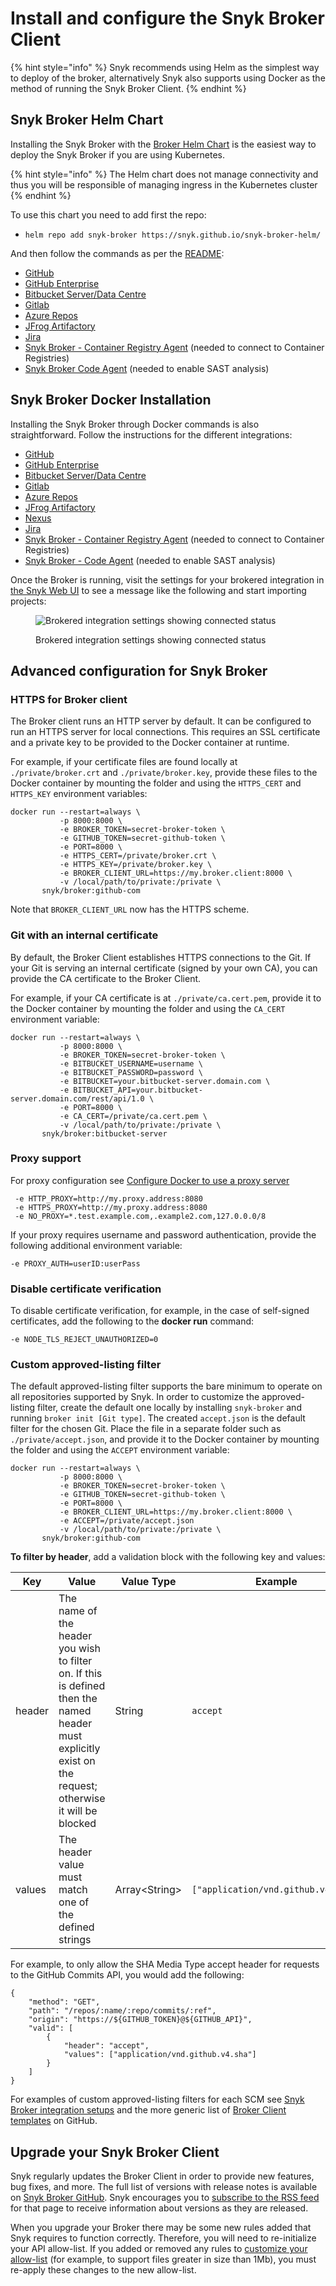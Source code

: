 # Install and configure the Snyk Broker Client

{% hint style="info" %}
Snyk recommends using Helm as the simplest way to deploy of the broker, alternatively Snyk also supports using Docker as the method of running the Snyk Broker Client.
{% endhint %}

## Snyk Broker Helm Chart

Installing the Snyk Broker with the [Broker Helm Chart](https://github.com/snyk/snyk-broker-helm) is the easiest way to deploy the Snyk Broker if you are using Kubernetes.&#x20;

{% hint style="info" %}
The Helm chart does not manage connectivity and thus you will be responsible of managing ingress in the Kubernetes cluster
{% endhint %}

To use this chart you need to add first the repo:&#x20;

* `helm repo add snyk-broker https://snyk.github.io/snyk-broker-helm/`

And then follow the commands as per the [README](https://github.com/snyk/snyk-broker-helm):

* [GitHub ](https://github.com/snyk/snyk-broker-helm#githubcom)
* [GitHub Enterprise](https://github.com/snyk/snyk-broker-helm#github-enterprise)
* [Bitbucket Server/Data Centre](https://github.com/snyk/snyk-broker-helm#bitbucket)
* [Gitlab](https://github.com/snyk/snyk-broker-helm#gitlab)
* [Azure Repos](https://github.com/snyk/snyk-broker-helm#azure-repos)
* [JFrog Artifactory](https://github.com/snyk/snyk-broker-helm#artifactory)
* [Jira](https://github.com/snyk/snyk-broker-helm#jira)
* [Snyk Broker - Container Registry Agent](https://github.com/snyk/snyk-broker-helm#container-registry-agent) (needed to connect to Container Registries)
* [Snyk Broker Code Agent](https://github.com/snyk/snyk-broker-helm#snyk-code-agent) (needed to enable SAST analysis)

## Snyk Broker Docker Installation

Installing the Snyk Broker through Docker commands is also straightforward. Follow the instructions for the different integrations:

* [GitHub](../snyk-broker-set-up-examples/broker-example-set-up-snyk-broker-with-github.md)
* [GitHub Enterprise](../snyk-broker-set-up-examples/setup-broker-with-github-enterprise.md)
* [Bitbucket Server/Data Centre](../snyk-broker-set-up-examples/data-center.md)
* [Gitlab](../snyk-broker-set-up-examples/setup-broker-with-gitlab.md)
* [Azure Repos](../snyk-broker-set-up-examples/setup-broker-with-azure-repos.md)
* [JFrog Artifactory](https://github.com/snyk/broker#artifactory)&#x20;
* [Nexus](https://github.com/snyk/broker#nexus-3)
* [Jira](../../../integrations/snyk-broker/snyk-broker-set-up-examples/setup-broker-with-jira.md)
* [Snyk Broker - Container Registry Agent](../snyk-broker-container-registry-agent/) (needed to connect to Container Registries)
* [Snyk Broker - Code Agent](../snyk-broker-code-agent/) (needed to enable SAST analysis)

Once the Broker is running, visit the settings for your brokered integration in [the Snyk Web UI](https://app.snyk.io) to see a message like the following and start importing projects:

<figure><img src="../../../.gitbook/assets/image (60) (2).png" alt="Brokered integration settings showing connected status"><figcaption><p>Brokered integration settings showing connected status</p></figcaption></figure>

## Advanced configuration for Snyk Broker

### **HTTPS for Broker client**

The Broker client runs an HTTP server by default. It can be configured to run an HTTPS server for local connections. This requires an SSL certificate and a private key to be provided to the Docker container at runtime.

For example, if your certificate files are found locally at `./private/broker.crt` and `./private/broker.key`, provide these files to the Docker container by mounting the folder and using the `HTTPS_CERT` and `HTTPS_KEY` environment variables:

```
docker run --restart=always \
           -p 8000:8000 \
           -e BROKER_TOKEN=secret-broker-token \
           -e GITHUB_TOKEN=secret-github-token \
           -e PORT=8000 \
           -e HTTPS_CERT=/private/broker.crt \
           -e HTTPS_KEY=/private/broker.key \
           -e BROKER_CLIENT_URL=https://my.broker.client:8000 \
           -v /local/path/to/private:/private \
       snyk/broker:github-com
```

Note that `BROKER_CLIENT_URL` now has the HTTPS scheme.

### **Git with an internal certificate**

By default, the Broker Client establishes HTTPS connections to the Git. If your Git is serving an internal certificate (signed by your own CA), you can provide the CA certificate to the Broker Client.

For example, if your CA certificate is at `./private/ca.cert.pem`, provide it to the Docker container by mounting the folder and using the `CA_CERT` environment variable:

```
docker run --restart=always \
           -p 8000:8000 \
           -e BROKER_TOKEN=secret-broker-token \
           -e BITBUCKET_USERNAME=username \
           -e BITBUCKET_PASSWORD=password \
           -e BITBUCKET=your.bitbucket-server.domain.com \
           -e BITBUCKET_API=your.bitbucket-server.domain.com/rest/api/1.0 \
           -e PORT=8000 \
           -e CA_CERT=/private/ca.cert.pem \
           -v /local/path/to/private:/private \
       snyk/broker:bitbucket-server
```

### Proxy support

For proxy configuration see [Configure Docker to use a proxy server](https://docs.docker.com/network/proxy/)

```
 -e HTTP_PROXY=http://my.proxy.address:8080
 -e HTTPS_PROXY=http://my.proxy.address:8080
 -e NO_PROXY=*.test.example.com,.example2.com,127.0.0.0/8
```

If your proxy requires username and password authentication, provide the following additional environment variable:

```
-e PROXY_AUTH=userID:userPass
```

### Disable certificate verification

To disable certificate verification, for example, in the case of self-signed certificates, add the following to the **docker run** command:

```
-e NODE_TLS_REJECT_UNAUTHORIZED=0
```

### Custom approved-listing filter

The default approved-listing filter supports the bare minimum to operate on all repositories supported by Snyk. In order to customize the approved-listing filter, create the default one locally by installing `snyk-broker` and running `broker init [Git type]`. The created `accept.json` is the default filter for the chosen Git. Place the file in a separate folder such as `./private/accept.json`, and provide it to the Docker container by mounting the folder and using the `ACCEPT` environment variable:

```
docker run --restart=always \
           -p 8000:8000 \
           -e BROKER_TOKEN=secret-broker-token \
           -e GITHUB_TOKEN=secret-github-token \
           -e PORT=8000 \
           -e BROKER_CLIENT_URL=https://my.broker.client:8000 \
           -e ACCEPT=/private/accept.json
           -v /local/path/to/private:/private \
       snyk/broker:github-com
```

**To filter by header**, add a validation block with the following key and values:

| Key    | Value                                                                                                                                                     | Value Type     | Example                             |
| ------ | --------------------------------------------------------------------------------------------------------------------------------------------------------- | -------------- | ----------------------------------- |
| header | The name of the header you wish to filter on. If this is defined then the named header must explicitly exist on the request; otherwise it will be blocked | String         | `accept`                            |
| values | The header value must match one of the defined strings                                                                                                    | Array\<String> | `["application/vnd.github.v4.sha"]` |

For example, to only allow the SHA Media Type accept header for requests to the GitHub Commits API, you would add the following:

```
{
    "method": "GET",
    "path": "/repos/:name/:repo/commits/:ref",
    "origin": "https://${GITHUB_TOKEN}@${GITHUB_API}",
    "valid": [
        {
            "header": "accept",
            "values": ["application/vnd.github.v4.sha"]
        }
    ]
}
```

For examples of custom approved-listing filters for each SCM see [Snyk Broker integration setups](../snyk-broker-set-up-examples/) and the more generic list of [Broker Client templates](https://github.com/snyk/broker/tree/master/client-templates) on GitHub.

## Upgrade your Snyk Broker Client

Snyk regularly updates the Broker Client in order to provide new features, bug fixes, and more. The full list of versions with release notes is available on [Snyk Broker GitHub](https://github.com/snyk/broker/releases). Snyk encourages you to [subscribe to the RSS feed](https://github.com/snyk/broker/releases.atom) for that page to receive information about versions as they are released.

When you upgrade your Broker there may be some new rules added that Snyk requires to function correctly. Therefore, you will need to re-initialize your API allow-list. If you added or removed any rules to [customize your allow-list](https://github.com/snyk/broker#custom-approved-listing-filter) (for example, to support files greater in size than 1Mb), you must  re-apply these changes to the new allow-list.
